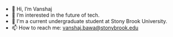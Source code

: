 - 👋 Hi, I’m Vanshaj
- 👀 I’m interested in the future of tech.
- 🌱 I'm a current undergraduate student at Stony Brook University. 
- 📫 How to reach me: vanshaj.bawa@stonybrook.edu
